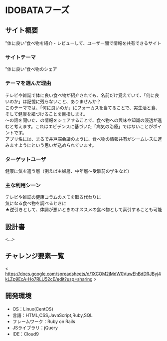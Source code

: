 # IDOBATAフーズ

## サイト概要

”体に良い”食べ物を紹介・レビューして、ユーザー間で情報を共有できるサイト<br>

### サイトテーマ

”体に良い”食べ物のシェア

### テーマを選んだ理由

テレビや雑誌で体に良い食べ物が紹介されても、名前だけ覚えていて、「何に良いのか」は記憶に残らないこと、ありませんか？<br>
このテーマでは、「何に良いのか」にフォーカスを当てることで、実生活と食、そして健康を紐づけることを目指します。<br>
〜の話を聞いた、の情報をシェアすることで、食べ物への興味や知識の浸透が進むと考えます。これはエビデンスに基づいた「病気の治療」ではないことがポイントです。<br>
アプリ名には、まるで井戸端会議のように、食べ物の情報共有がシームレスに進みますようにという思いが込められています。

### ターゲットユーザ

健康に気を遣う層（例えば主婦層、中年層〜受験前の学生など）

### 主な利用シーン

テレビや雑誌の健康コラムのメモを取る代わりに<br>
気になる食べ物を調べるときに<br>
★逆引きとして、体調が悪いときのオススメの食べ物として索引することも可能

## 設計書
<...>

## チャレンジ要素一覧
< https://docs.google.com/spreadsheets/d/1XCOM2jMdW0VuwEhBdDRJByj4kLZp9EcA-Ho7RLU52cE/edit?usp=sharing >

## 開発環境
- OS：Linux(CentOS)
- 言語：HTML,CSS,JavaScript,Ruby,SQL
- フレームワーク：Ruby on Rails
- JSライブラリ：jQuery
- IDE：Cloud9